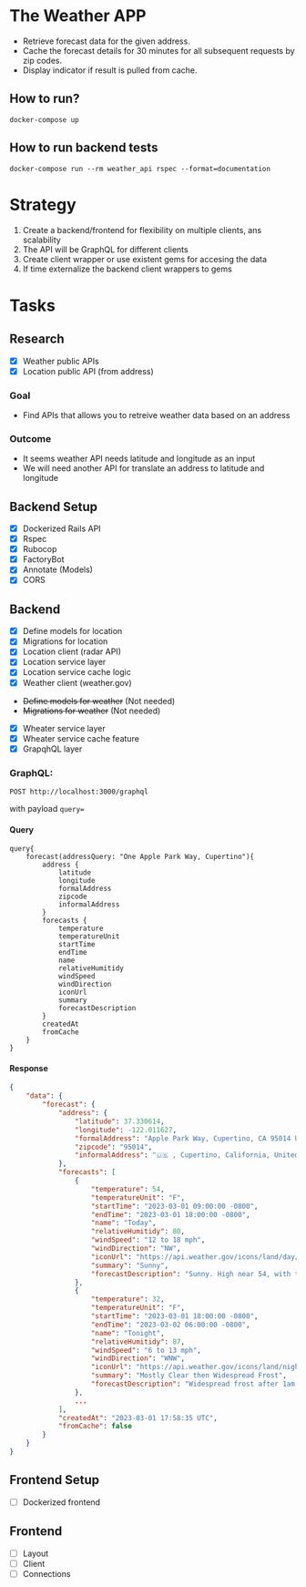 # The Weather APP

- Retrieve forecast data for the given address.
- Cache the forecast details for 30 minutes for all subsequent requests by zip codes.
- Display indicator if result is pulled from cache.

## How to run?

```
docker-compose up
```

## How to run backend tests

```
docker-compose run --rm weather_api rspec --format=documentation
```

# Strategy

1. Create a backend/frontend for flexibility on multiple clients, ans scalability
2. The API will be GraphQL for different clients
3. Create client wrapper or use existent gems for accesing the data
4. If time externalize the backend client wrappers to gems

# Tasks

## Research
- [x] Weather public APIs
- [x] Location public API (from address)

### Goal
- Find APIs that allows you to retreive weather data based on an address

### Outcome
- It seems weather API needs latitude and longitude as an input
- We will need another API for translate an address to latitude and longitude

## Backend Setup
- [x] Dockerized Rails API
- [x] Rspec
- [x] Rubocop
- [x] FactoryBot
- [x] Annotate (Models)
- [x] CORS

## Backend
- [x] Define models for location
- [x] Migrations for location
- [x] Location client (radar API)
- [x] Location service layer
- [x] Location service cache logic
- [x] Weather client (weather.gov)
- ~~Define models for weather~~ (Not needed)
- ~~Migrations for weather~~ (Not needed)
- [x] Wheater service layer
- [x] Wheater service cache feature
- [x] GrapqhQL layer

### GraphQL:

```
POST http://localhost:3000/graphql
```

with payload `query=`

#### Query
```grapql
query{
    forecast(addressQuery: "One Apple Park Way, Cupertino"){
        address {
            latitude
            longitude
            formalAddress
            zipcode
            informalAddress
        }
        forecasts {
            temperature
            temperatureUnit
            startTime
            endTime
            name
            relativeHumitidy
            windSpeed
            windDirection
            iconUrl
            summary
            forecastDescription
        }
        createdAt
        fromCache
    }
}
```
#### Response
```json
{
    "data": {
        "forecast": {
            "address": {
                "latitude": 37.330614,
                "longitude": -122.011627,
                "formalAddress": "Apple Park Way, Cupertino, CA 95014 USA",
                "zipcode": "95014",
                "informalAddress": "🇺🇸 , Cupertino, California, United States"
            },
            "forecasts": [
                {
                    "temperature": 54,
                    "temperatureUnit": "F",
                    "startTime": "2023-03-01 09:00:00 -0800",
                    "endTime": "2023-03-01 18:00:00 -0800",
                    "name": "Today",
                    "relativeHumitidy": 80,
                    "windSpeed": "12 to 18 mph",
                    "windDirection": "NW",
                    "iconUrl": "https://api.weather.gov/icons/land/day/few?size=medium",
                    "summary": "Sunny",
                    "forecastDescription": "Sunny. High near 54, with temperatures falling to around 52 in the afternoon. Northwest wind 12 to 18 mph, with gusts as high as 24 mph."
                },
                {
                    "temperature": 32,
                    "temperatureUnit": "F",
                    "startTime": "2023-03-01 18:00:00 -0800",
                    "endTime": "2023-03-02 06:00:00 -0800",
                    "name": "Tonight",
                    "relativeHumitidy": 87,
                    "windSpeed": "6 to 13 mph",
                    "windDirection": "WNW",
                    "iconUrl": "https://api.weather.gov/icons/land/night/few?size=medium",
                    "summary": "Mostly Clear then Widespread Frost",
                    "forecastDescription": "Widespread frost after 1am. Mostly clear. Low around 32, with temperatures rising to around 34 overnight. West northwest wind 6 to 13 mph."
                },
                ...
            ],
            "createdAt": "2023-03-01 17:58:35 UTC",
            "fromCache": false
        }
    }
}
```

## Frontend Setup
- [ ] Dockerized frontend

## Frontend
- [ ] Layout
- [ ] Client
- [ ] Connections
